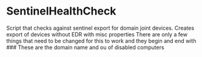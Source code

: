 # SentinelHealthCheck
Script that checks against sentinel export for domain joint devices. Creates export of devices without EDR with misc properties
There are only a few things that need to be changed for this to work and they begin and end with ###
These are the domain name and ou of disabled computers
